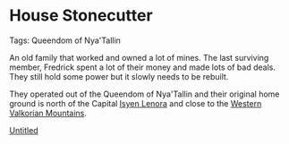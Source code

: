 # House Stonecutter

Tags: Queendom of Nya'Tallin

An old family that worked and owned a lot of mines. The last surviving member, Fredrick spent a lot of their money and made lots of bad deals. They still hold some power but it slowly needs to be rebuilt.

They operated out of the Queendom of Nya'Tallin and their original home ground is north of the Capital [Isyen Lenora](Isyen%20Lenora%2025a3a780df3043f187093c732b6f279d.md)  and close to the [Western Valkorian Mountains](Western%20Valkorian%20Mountains%20316724fac01f45dca3fd6037705cdf38.md).

[Untitled](Untitled%2077eabed4e87d4926be37f441fa843e8a.csv)